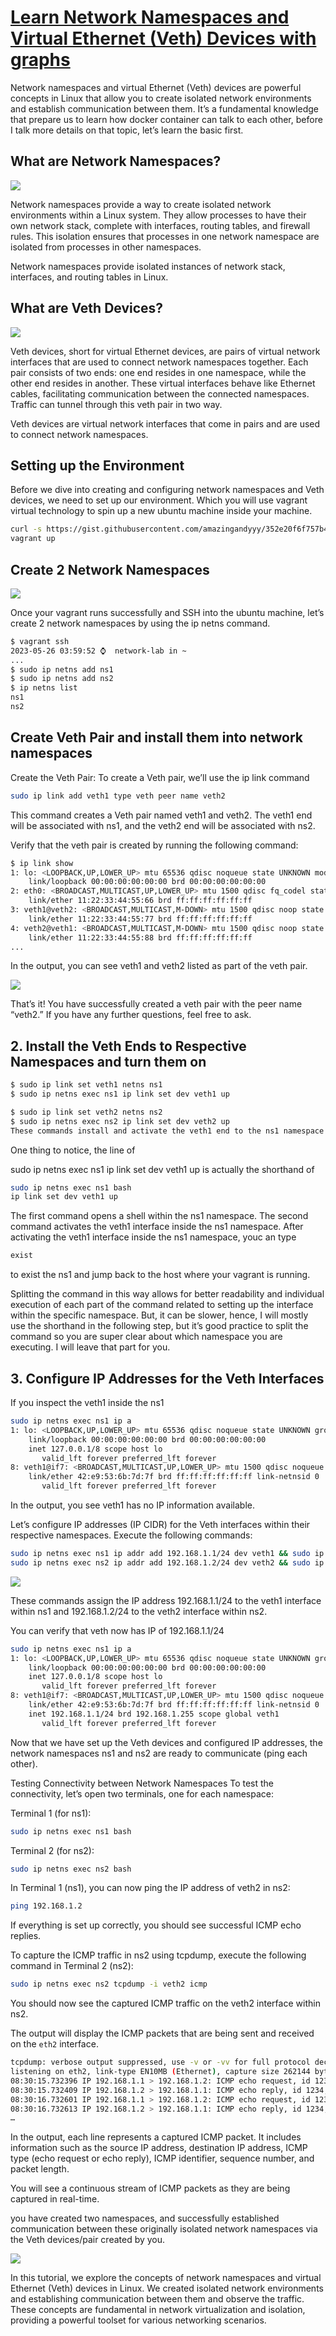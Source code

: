 # **[Learn Network Namespaces and Virtual Ethernet (Veth) Devices with graphs](https://medium.com/@amazingandyyy/introduction-to-network-namespaces-and-virtual-ethernet-veth-devices-304e0c02d084)**

Network namespaces and virtual Ethernet (Veth) devices are powerful concepts in Linux that allow you to create isolated network environments and establish communication between them. It’s a fundamental knowledge that prepare us to learn how docker container can talk to each other, before I talk more details on that topic, let’s learn the basic first.

## What are Network Namespaces?

![](https://miro.medium.com/v2/resize:fit:720/format:webp/1*DKTM_s9Ar5zYhfzIzEsPww.png)

Network namespaces provide a way to create isolated network environments within a Linux system. They allow processes to have their own network stack, complete with interfaces, routing tables, and firewall rules. This isolation ensures that processes in one network namespace are isolated from processes in other namespaces.

Network namespaces provide isolated instances of network stack, interfaces, and routing tables in Linux.

## What are Veth Devices?

![](https://miro.medium.com/v2/resize:fit:720/format:webp/1*jEzLHDLrik00lYF6yZZO0Q.png)

Veth devices, short for virtual Ethernet devices, are pairs of virtual network interfaces that are used to connect network namespaces together. Each pair consists of two ends: one end resides in one namespace, while the other end resides in another. These virtual interfaces behave like Ethernet cables, facilitating communication between the connected namespaces. Traffic can tunnel through this veth pair in two way.

Veth devices are virtual network interfaces that come in pairs and are used to connect network namespaces.

## Setting up the Environment

Before we dive into creating and configuring network namespaces and Veth devices, we need to set up our environment. Which you will use vagrant virtual technology to spin up a new ubuntu machine inside your machine.

```bash
curl -s https://gist.githubusercontent.com/amazingandyyy/352e20f6f757b4519412d03261609f30/raw/befa5184df2d728de2a7642bac24e9cd8907925d/Ubuntu-lab.Vagrantfile > Vagrantfile
vagrant up
```

## Create 2 Network Namespaces

![](https://miro.medium.com/v2/resize:fit:720/format:webp/1*3-eGZ0ALS-EQSJUaYafmwg.png)

Once your vagrant runs successfully and SSH into the ubuntu machine, let’s create 2 network namespaces by using the ip netns command.

```bash
$ vagrant ssh
2023-05-26 03:59:52 ⌚  network-lab in ~
...
$ sudo ip netns add ns1
$ sudo ip netns add ns2
$ ip netns list
ns1
ns2
```

## Create Veth Pair and install them into network namespaces

Create the Veth Pair:
To create a Veth pair, we’ll use the ip link command

```bash
sudo ip link add veth1 type veth peer name veth2
```

This command creates a Veth pair named veth1 and veth2. The veth1 end will be associated with ns1, and the veth2 end will be associated with ns2.

Verify that the veth pair is created by running the following command:

```bash
$ ip link show
1: lo: <LOOPBACK,UP,LOWER_UP> mtu 65536 qdisc noqueue state UNKNOWN mode DEFAULT group default qlen 1000
    link/loopback 00:00:00:00:00:00 brd 00:00:00:00:00:00
2: eth0: <BROADCAST,MULTICAST,UP,LOWER_UP> mtu 1500 qdisc fq_codel state UP mode DEFAULT group default qlen 1000
    link/ether 11:22:33:44:55:66 brd ff:ff:ff:ff:ff:ff
3: veth1@veth2: <BROADCAST,MULTICAST,M-DOWN> mtu 1500 qdisc noop state DOWN mode DEFAULT group default qlen 1000
    link/ether 11:22:33:44:55:77 brd ff:ff:ff:ff:ff:ff
4: veth2@veth1: <BROADCAST,MULTICAST,M-DOWN> mtu 1500 qdisc noop state DOWN mode DEFAULT group default qlen 1000
    link/ether 11:22:33:44:55:88 brd ff:ff:ff:ff:ff:ff
...
```

In the output, you can see veth1 and veth2 listed as part of the veth pair.

![](https://miro.medium.com/v2/resize:fit:720/format:webp/1*dn22hl24Mju4W9I6FIvd3A.png)

That’s it! You have successfully created a veth pair with the peer name “veth2.” If you have any further questions, feel free to ask.

## 2. Install the Veth Ends to Respective Namespaces and turn them on

```bash
$ sudo ip link set veth1 netns ns1
$ sudo ip netns exec ns1 ip link set dev veth1 up

$ sudo ip link set veth2 netns ns2
$ sudo ip netns exec ns2 ip link set dev veth2 up
These commands install and activate the veth1 end to the ns1 namespace and the veth2 end to the ns2 namespace respectively.
```

One thing to notice, the line of

sudo ip netns exec ns1 ip link set dev veth1 up
is actually the shorthand of

```bash
sudo ip netns exec ns1 bash
ip link set dev veth1 up
```

The first command opens a shell within the ns1 namespace. The second command activates the veth1 interface inside the ns1 namespace. After activating the veth1 interface inside the ns1 namespace, youc an type

```bash
exist
```

to exist the ns1 and jump back to the host where your vagrant is running.

Splitting the command in this way allows for better readability and individual execution of each part of the command related to setting up the interface within the specific namespace. But, it can be slower, hence, I will mostly use the shorthand in the following step, but it’s good practice to split the command so you are super clear about which namespace you are executing. I will leave that part for you.

## 3. Configure IP Addresses for the Veth Interfaces

If you inspect the veth1 inside the ns1

```bash
sudo ip netns exec ns1 ip a
1: lo: <LOOPBACK,UP,LOWER_UP> mtu 65536 qdisc noqueue state UNKNOWN group default qlen 1000
    link/loopback 00:00:00:00:00:00 brd 00:00:00:00:00:00
    inet 127.0.0.1/8 scope host lo
       valid_lft forever preferred_lft forever
8: veth1@if7: <BROADCAST,MULTICAST,UP,LOWER_UP> mtu 1500 qdisc noqueue state UP group default qlen 1000
    link/ether 42:e9:53:6b:7d:7f brd ff:ff:ff:ff:ff:ff link-netnsid 0
       valid_lft forever preferred_lft forever
```

In the output, you see veth1 has no IP information available.

Let’s configure IP addresses (IP CIDR) for the Veth interfaces within their respective namespaces. Execute the following commands:

```bash
sudo ip netns exec ns1 ip addr add 192.168.1.1/24 dev veth1 && sudo ip netns exec ns1 ip link set dev veth1 up
sudo ip netns exec ns2 ip addr add 192.168.1.2/24 dev veth2 && sudo ip netns exec ns2 ip link set dev veth2 up
```

![](https://miro.medium.com/v2/resize:fit:720/format:webp/1*UEoFaEvwIH8IiOaoypMG-Q.png)

These commands assign the IP address 192.168.1.1/24 to the veth1 interface within ns1 and 192.168.1.2/24 to the veth2 interface within ns2.

You can verify that veth now has IP of 192.168.1.1/24

```bash
sudo ip netns exec ns1 ip a
1: lo: <LOOPBACK,UP,LOWER_UP> mtu 65536 qdisc noqueue state UNKNOWN group default qlen 1000
    link/loopback 00:00:00:00:00:00 brd 00:00:00:00:00:00
    inet 127.0.0.1/8 scope host lo
       valid_lft forever preferred_lft forever
8: veth1@if7: <BROADCAST,MULTICAST,UP,LOWER_UP> mtu 1500 qdisc noqueue state UP group default qlen 1000
    link/ether 42:e9:53:6b:7d:7f brd ff:ff:ff:ff:ff:ff link-netnsid 0
    inet 192.168.1.1/24 brd 192.168.1.255 scope global veth1
       valid_lft forever preferred_lft forever
```

Now that we have set up the Veth devices and configured IP addresses, the network namespaces ns1 and ns2 are ready to communicate (ping each other).

Testing Connectivity between Network Namespaces
To test the connectivity, let’s open two terminals, one for each namespace:

Terminal 1 (for ns1):

```bash
sudo ip netns exec ns1 bash
```

Terminal 2 (for ns2):

```bash
sudo ip netns exec ns2 bash
```

In Terminal 1 (ns1), you can now ping the IP address of veth2 in ns2:

```bash
ping 192.168.1.2
```

If everything is set up correctly, you should see successful ICMP echo replies.

To capture the ICMP traffic in ns2 using tcpdump, execute the following command in Terminal 2 (ns2):

```bash
sudo ip netns exec ns2 tcpdump -i veth2 icmp
```

You should now see the captured ICMP traffic on the veth2 interface within ns2.

The output will display the ICMP packets that are being sent and received on the `eth2` interface.

```bash
tcpdump: verbose output suppressed, use -v or -vv for full protocol decode
listening on eth2, link-type EN10MB (Ethernet), capture size 262144 bytes
08:30:15.732396 IP 192.168.1.1 > 192.168.1.2: ICMP echo request, id 1234, seq 1, length 64
08:30:15.732409 IP 192.168.1.2 > 192.168.1.1: ICMP echo reply, id 1234, seq 1, length 64
08:30:16.732601 IP 192.168.1.1 > 192.168.1.2: ICMP echo request, id 1234, seq 2, length 64
08:30:16.732613 IP 192.168.1.2 > 192.168.1.1: ICMP echo reply, id 1234, seq 2, length 64
…
```

In the output, each line represents a captured ICMP packet. It includes information such as the source IP address, destination IP address, ICMP type (echo request or echo reply), ICMP identifier, sequence number, and packet length.

You will see a continuous stream of ICMP packets as they are being captured in real-time.

you have created two namespaces, and successfully established communication between these originally isolated network namespaces via the Veth devices/pair created by you.

![](https://miro.medium.com/v2/resize:fit:720/format:webp/1*pH7-RpFLr97aoT34mPUyhA.png)

In this tutorial, we explore the concepts of network namespaces and virtual Ethernet (Veth) devices in Linux. We created isolated network environments and establishing communication between them and observe the traffic. These concepts are fundamental in network virtualization and isolation, providing a powerful toolset for various networking scenarios.
